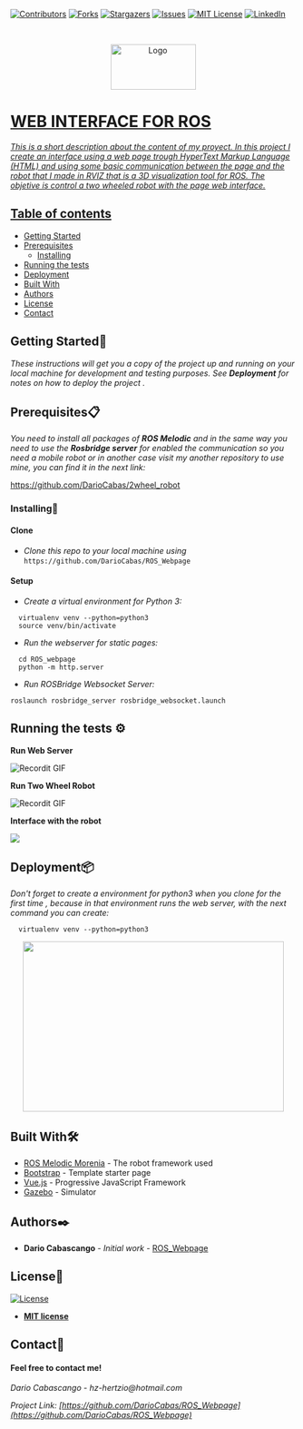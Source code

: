 [![Contributors][contributors-shield]][contributors-url]
[![Forks][forks-shield]][forks-url]
[![Stargazers][stars-shield]][stars-url]
[![Issues][issues-shield]][issues-url]
[![MIT License][license-shield]][license-url]
[![LinkedIn][linkedin-shield]][linkedin-url]

<!-- PROJECT LOGO -->

<br />
<p align="center">
  <a href="https://github.com/DarioCabas/ROS_Webpage">
    <img src="https://imageog.flaticon.com/icons/png/512/25/25231.png?size=1200x630f&pad=10,10,10,10&ext=png&bg=FFFFFFFF" alt="Logo" width="150" height="80"
  </a>
</p>

# WEB INTERFACE FOR ROS 

_This is a short description about the content of my proyect. In this project I create an interface using a web page trough  HyperText Markup Language (HTML) and using some basic communication between the page and the robot that I made in RVIZ that is a 3D visualization tool for ROS. The objetive is control a two wheeled robot with the page web interface._

## Table of contents
* [Getting Started](#Getting-Started)
* [Prerequisites](#Prerequisites)
  * [Installing](#Installing)
* [Running the tests](#running-the-tests)
* [Deployment](#deployment)
* [Built With](#built-With)
* [Authors](#authors)
* [License](#license)
* [Contact](#contact)



## Getting Started🚀


_These instructions will get you a copy of the project up and running on your local machine for development and testing purposes. See_ **_Deployment_** _for notes on how to deploy the project ._


## Prerequisites:clipboard:

_You need to install all packages of_ **_ROS Melodic_** _and in the same way you need to use the_ **_Rosbridge server_** _for enabled the communication so you need a mobile robot or in another case visit my another repository to use mine, you can find it in the next link:_


https://github.com/DarioCabas/2wheel_robot


### Installing🔧

#### Clone

- _Clone this repo to your local machine using_ `https://github.com/DarioCabas/ROS_Webpage`

#### Setup

- _Create a virtual environment for Python 3:_

```
  virtualenv venv --python=python3
  source venv/bin/activate
```

- _Run the webserver for static pages:_

```
  cd ROS_webpage
  python -m http.server
```
- _Run ROSBridge Websocket Server:_

```
roslaunch rosbridge_server rosbridge_websocket.launch
```

## Running the tests ⚙️

**Run Web Server**

![Recordit GIF](http://g.recordit.co/Bep26ht7lG.gif)

**Run Two Wheel Robot**

![Recordit GIF](http://g.recordit.co/x7LbwonQLx.gif)

**Interface with the robot**

![](https://im4.ezgif.com/tmp/ezgif-4-af25e940a0d7.gif)

## Deployment📦

_Don't forget to create a environment for python3 when you clone for the first time , because in that environment runs the web server, with the next command you can create:_

```
  virtualenv venv --python=python3
```
<p align="center">
  <img width="460" height="300" src="https://im4.ezgif.com/tmp/ezgif-4-c9215dd4f3e5.gif">
</p>

## Built With🛠️

* [ROS Melodic Morenia](http://wiki.ros.org/melodic) - The robot framework used
* [Bootstrap](https://getbootstrap.com/) - Template starter page
* [Vue.js](https://vuejs.org/) - Progressive JavaScript Framework 
* [Gazebo](http://gazebosim.org/tutorials?tut=ros_overview) - Simulator

## Authors✒️

* **Dario Cabascango** - *Initial work* - [ROS_Webpage](https://github.com/DarioCabas)

## License📄

[![License](http://img.shields.io/:license-mit-blue.svg?style=flat-square)](http://badges.mit-license.org)

- **[MIT license](http://opensource.org/licenses/mit-license.php)**


## Contact:e-mail: 

#### Feel free to contact me!

_Dario Cabascango_  - _hz-hertzio@hotmail.com_ 

_Project Link:_ _[https://github.com/DarioCabas/ROS_Webpage](https://github.com/DarioCabas/ROS_Webpage)_


<!-- MARKDOWN LINKS & IMAGES -->
<!-- https://www.markdownguide.org/basic-syntax/#reference-style-links -->
[contributors-shield]: https://img.shields.io/github/contributors/DarioCabas/ROS_Webpage.svg?style=flat-square
[contributors-url]: https://github.com/DarioCabas/ROS_Webpage/graphs/contributors
[forks-shield]: https://img.shields.io/github/forks/DarioCabas/ROS_Webpage.svg?style=flat-square
[forks-url]: https://github.com/DarioCabas/ROS_Webpage/network/members
[stars-shield]: https://img.shields.io/github/stars/DarioCabas/ROS_Webpage.svg?style=flat-square
[stars-url]: https://github.com/DarioCabas/ROS_Webpage/stargazers
[issues-shield]: https://img.shields.io/github/issues/DarioCabas/ROS_Webpage.svg?style=flat-square
[issues-url]: https://github.com/DarioCabas/ROS_Webpage/issues
[license-shield]: https://img.shields.io/github/license/DarioCabas/ROS_Webpage.svg?style=flat-square
[license-url]: https://github.com/DarioCabas/ROS_Webpage/blob/master/LICENSE.txt
[linkedin-shield]: https://img.shields.io/badge/-LinkedIn-black.svg?style=flat-square&logo=linkedin&colorB=555
[linkedin-url]: https://linkedin.com/in/dario-cabascango-9724431a3
